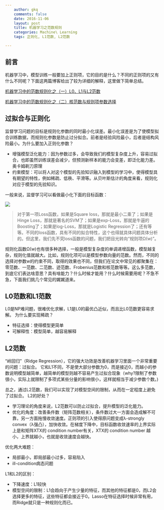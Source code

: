 ```yaml
---
    author: gkq
    comments: false
    date: 2016-11-06
    layout: post
    title: 机器学习之范数规则
    categories: Machine\ Learning
    tags: 正则化, L1范数, L2范数

---
```


## 前言 ##

机器学习中，模型训练一般要加上正则项，它的目的是什么？不同的正则项的又有什么不同呢？下面这两篇博客给出了较为详细的解释，这里做下简单总结。

[机器学习中的范数规则化之（一）L0、L1与L2范数](http://blog.csdn.net/zouxy09/article/details/24971995/)

[机器学习中的范数规则化之（二）核范数与规则项参数选择](http://blog.csdn.net/zouxy09/article/details/24972869)

## 过拟合与正则化 ##

监督学习问题的目标是规则化参数的同时最小化误差。最小化误差是为了使模型拟合训练数据，而规则化参数是防止过分拟合。前者是经验风险最小，后者是结构风险最小。为什么要加入正则化参数？

- 增强模型泛化能力：因为参数过多，会导致我们的模型复杂度上升，容易过拟合，也即虽然训练误差会减少，但预测新样本的能力会变差，即泛化能力差。
奥卡姆剃刀原理
- 约束模型：可以将人对这个模型的先验知识融入到模型的学习中，使得模型具有期望的特性，例如稀疏、低秩、平滑等。从贝叶斯估计的角度来看，规则化对应于模型的先验知识。

一般来说，监督学习可以看做最小化下面的目标函数：

![](http://img.blog.csdn.net/20140504122253546?watermark/2/text/aHR0cDovL2Jsb2cuY3Nkbi5uZXQvem91eHkwOQ==/font/5a6L5L2T/fontsize/400/fill/I0JBQkFCMA==/dissolve/70/gravity/SouthEast)

> 对于第一项Loss函数，如果是Square loss，那就是最小二乘了；如果是Hinge Loss，那就是著名的SVM了；如果是exp-Loss，那就是牛逼的 Boosting了；如果是log-Loss，那就是Logistic Regression了；还有等等。不同的loss函数，具有不同的拟合特性，这个也得就具体问题具体分析的。但这里，我们先不究loss函数的问题，我们把目光转向“规则项Ω(w)”。

规则化函数Ω(w)也有很多种选择，一般是模型复杂度的单调递增函数，模型越复杂，规则化值就越大。比如，规则化项可以是模型参数向量的范数。然而，不同的选择对参数w的约束不同，取得的效果也不同，但我们在论文中常见的都聚集在：零范数、一范数、二范数、迹范数、Frobenius范数和核范数等等。这么多范数，到底它们表达啥意思？具有啥能力？什么时候才能用？什么时候需要用呢？不急不急，下面我们挑几个常见的娓娓道来。

## L0范数和L1范数 ##
L0是NP难问题，很难优化求解，L1是L0的最优凸近似，而且比L0范数更容易求解。
为什么要实现稀疏？

- 特征选择：使得模型更简单
- 可解释性：模型简单，越容易解释

## L2范数 ##
“岭回归”（Ridge Regression），它的强大功效是改善机器学习里面一个非常重要的问题：过拟合。
它和L1不同，不是使大部分参数为0，而是接近0，而越小的参数说明模型越简单，越简单的模型则越不容易产生过拟合现象（why?限制了参数很小，实际上就限制了多项式某些分量的影响很小，这样就相当于减少参数个数。)

总之，通过L2范数，我们可以实现了对模型空间的限制，从而在一定程度上避免了过拟合。
L2的好处？

- 学习理论的角度来说，L2范数可以防止过拟合，提升模型的泛化能力。
- 优化的角度：改善条件数（矩阵范数相关），条件数过大一方面会造成解不可靠，另一方面拖慢收敛速度。正则项的引入使得原问题变成λ-strongly convex（λ强凸），加快收敛。在梯度下降中，目标函数收敛速率的上界实际上是和矩阵XTX的 condition number有关，XTX的 condition number 越小，上界就越小，也就是收敛速度会越快。

优化两大难题：

- 局部最小，即局部最小过多，容易陷入
- ill-condition病态问题

L1和L2的区别：

- 下降速度：L1较快
- 模型空间的限制：L1会趋向于产生少量的特征，而其他的特征都是0，而L2会选择更多的特征，这些特征都会接近于0。Lasso在特征选择时候非常有用，而Ridge就只是一种规则化而已。
